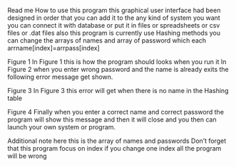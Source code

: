 Read me How to use this program
this graphical user interface had been designed in order that you can add it to the any kind of system you want you can connect it with database or put it in files or spreadsheets or csv files or .dat files also this program is currently use Hashing methods you can change the arrays of names and array of password which each arrname[index]=arrpass[index]


 
Figure 1
In Figure 1 this is how the program should looks when you run it
In Figure 2 when you enter wrong password and the name is already exits the following error message get shown.
 
Figure 3
In Figure 3 this error will get when there is no name in the Hashing table

 
Figure 4
Finally when you enter a correct name and correct password the program will show this message and then it will close and you then can launch your own system or program.


Additional note here this is the array of names and passwords
Don’t forget that this program focus on index if you change one index all the program will be wrong
 
